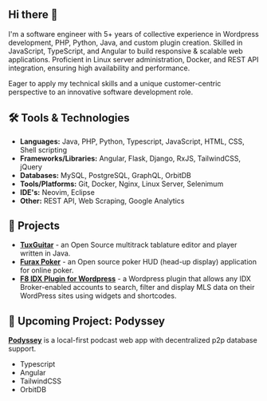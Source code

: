 ## Hi there 👋
I'm a software engineer with 5+ years of collective experience in Wordpress development, PHP, Python, Java, and custom plugin creation. Skilled in
JavaScript, TypeScript, and Angular to build responsive & scalable web applications. Proficient in Linux server administration, Docker, and REST API integration, ensuring high availability and performance.

Eager to apply my technical skills and a unique customer-centric perspective to an innovative software development role.

## 🛠️ Tools & Technologies
- **Languages:** Java, PHP, Python, Typescript, JavaScript, HTML, CSS, Shell scripting
- **Frameworks/Libraries:** Angular, Flask, Django, RxJS, TailwindCSS, jQuery 
- **Databases:** MySQL, PostgreSQL, GraphQL, OrbitDB
- **Tools/Platforms:** Git, Docker, Nginx, Linux Server, Selenimum
- **IDE's:** Neovim, Eclipse
- **Other:** REST API, Web Scraping, Google Analytics

## 🚀 Projects
- **[TuxGuitar](https://github.com/tdan/tuxguitar)** - an Open Source multitrack tablature editor and player written in Java.
- **[Furax Poker](https://github.com/tdan/furax-poker)** - an Open source poker HUD (head-up display) application for online poker.
- **[F8 IDX Plugin for Wordpress](https://github.com/tdan/f8-idx/)** - a Wordpress plugin that allows any IDX Broker-enabled
accounts to search, filter and display MLS data on their WordPress sites using widgets and shortcodes.

## 🏫 Upcoming Project: Podyssey 

**[Podyssey](https://github.com/tdan/podyssey/)** is a local-first podcast web app with decentralized p2p database support.

- Typescript
- Angular
- TailwindCSS
- OrbitDB
